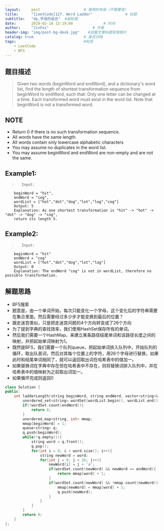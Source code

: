 ```yaml
---
layout:     post                    # 使用的布局（不需要改） 
title:      "[LeetCode]127. Word Ladder"               # 标题  
subtitle:   "dp,字母的组合"  #副标题 
date:       2020-02-18 13:19:00              # 时间 
author:     "JinFei"                    # 作者 
header-img: "img/post-bg-desk.jpg"    #这篇文章标题背景图片 
catalog: true                       # 是否归档 
tags:                               #标签     
    - LeetCode
    - BFS
---
```


## 题目描述
> Given two words (beginWord and endWord), and a dictionary's word list, find the length of shortest transformation sequence from beginWord to endWord, such that:
> Only one letter can be changed at a time.
> Each transformed word must exist in the word list. Note that beginWord is not a transformed word.

## NOTE
- Return 0 if there is no such transformation sequence.
- All words have the same length.
- All words contain only lowercase alphabetic characters
- You may assume no duplicates in the word list.
- You may assume beginWord and endWord are non-empty and are not the same.

## Example1:
 
>       Input:
        beginWord = "hit",
        endWord = "cog",
        wordList = ["hot","dot","dog","lot","log","cog"]
        Output: 5
        Explanation: As one shortest transformation is "hit" -> "hot" -> "dot" -> "dog" -> "cog",
        return its length 5.

## Example2:
 
>       Input:
        beginWord = "hit"
        endWord = "cog"
        wordList = ["hot","dot","dog","lot","log"]
        Output: 0
        Explanation: The endWord "cog" is not in wordList, therefore no possible transformation.
  
## 解题思路
- BFS搜索
- 题意是，由一个单词开始，每次只能变化一个字母，这个变化后的字符串需要在集合里面，然后需要经过多少步才能变换到最后的位置？
- 跟走迷宫类似，只是把走迷宫问题的4个方向转变成了26个方向
- 为了提到字典的查找效率，我们使用HashSet保存所有的单词。
- 然后我们需要一个HashMap，来建立某条路径结尾单词和该路径长度之间的映射，并把起始单词映射为1。
- 既然是BFS，我们需要一个队列queue，把起始单词排入队列中，开始队列的循环，取出队首词，然后对其每个位置上的字符，用26个字母进行替换，如果此时和结尾单词相同了，就可以返回取出词在哈希表中的值加一。
- 如果替换词在字典中存在但在哈希表中不存在，则将替换词排入队列中，并在哈希表中的值映射为之前取出词加一。
- 如果循环完成则返回0

```C++
class Solution {
public:
    int ladderLength(string beginWord, string endWord, vector<string>& wordList) {
        unordered_set<string> wordSet(wordList.begin(), wordList.end());
        if(!wordSet.count(endWord)){
            return 0;
        }
        unordered_map<string, int> mmap;
        mmap[beginWord] = 1;
        queue<string> q;
        q.push(beginWord);
        while(!q.empty()){
            string word = q.front();
            q.pop();
            for(int i = 0; i < word.size(); i++){
                string newWord = word;
                for(int j = 0; j < 26; j++){
                    newWord[i] = j + 'a';
                    if(wordSet.count(newWord) && newWord == endWord){
                        return mmap[word] + 1;
                    }
                    if(wordSet.count(newWord) && !mmap.count(newWord)){
                        mmap[newWord] = mmap[word] + 1;
                        q.push(newWord);
                    }
                }
            }
        }
        return 0;
    }
};
```
